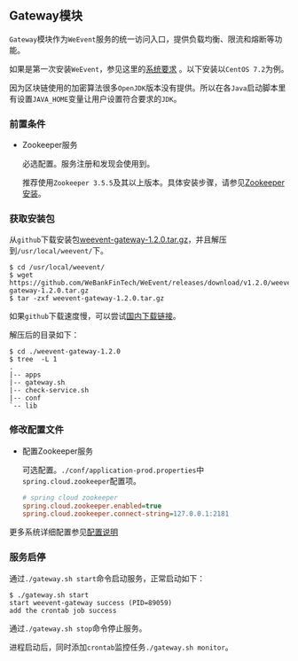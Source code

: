 ## Gateway模块

`Gateway`模块作为`WeEvent`服务的统一访问入口，提供负载均衡、限流和熔断等功能。

如果是第一次安装`WeEvent`，参见这里的[系统要求](../environment.html) 。以下安装以`CentOS 7.2`为例。

因为区块链使用的加密算法很多`OpenJDK`版本没有提供。所以在各`Java`启动脚本里有设置`JAVA_HOME`变量让用户设置符合要求的`JDK`。

### 前置条件

- Zookeeper服务

  必选配置。服务注册和发现会使用到。

  推荐使用`Zookeeper 3.5.5`及其以上版本。具体安装步骤，请参见[Zookeeper安装](https://zookeeper.apache.org/doc/r3.5.7/zookeeperStarted.html)。


### 获取安装包

从`github`下载安装包[weevent-gateway-1.2.0.tar.gz](https://github.com/WeBankFinTech/WeEvent/releases/download/v1.2.0/weevent-gateway-1.2.0.tar.gz)，并且解压到`/usr/local/weevent/`下。

``` shell
$ cd /usr/local/weevent/
$ wget https://github.com/WeBankFinTech/WeEvent/releases/download/v1.2.0/weevent-gateway-1.2.0.tar.gz
$ tar -zxf weevent-gateway-1.2.0.tar.gz
```
如果`github`下载速度慢，可以尝试[国内下载链接](https://www.fisco.com.cn/cdn/weevent/download/releases/v1.2.0/weevent-gateway-1.2.0.tar.gz)。

解压后的目录如下： 

```
$ cd ./weevent-gateway-1.2.0
$ tree  -L 1
.
|-- apps
|-- gateway.sh
|-- check-service.sh
|-- conf
`-- lib
```

### 修改配置文件

- 配置Zookeeper服务

  可选配置。`./conf/application-prod.properties`中`spring.cloud.zookeeper`配置项。
  
  ```ini
  # spring cloud zookeeper
  spring.cloud.zookeeper.enabled=true
  spring.cloud.zookeeper.connect-string=127.0.0.1:2181
  ```
  


更多系统详细配置参见[配置说明](../property.html)

### 服务启停

  通过`./gateway.sh start`命令启动服务，正常启动如下：

  ```shell
  $ ./gateway.sh start
  start weevent-gateway success (PID=89059)
  add the crontab job success
  ```

通过`./gateway.sh stop`命令停止服务。

进程启动后，同时添加`crontab`监控任务`./gateway.sh monitor`。

